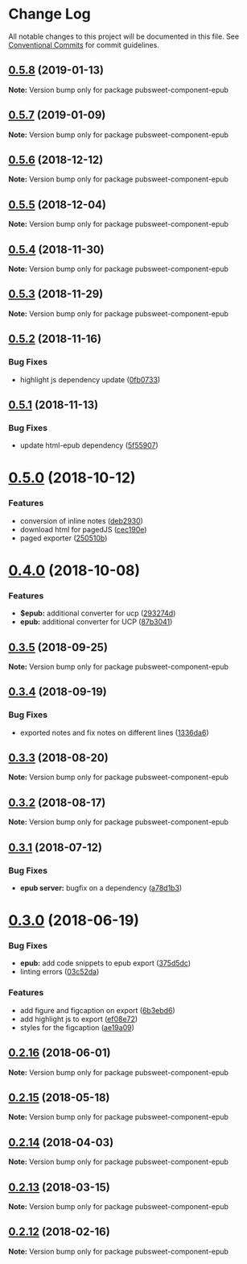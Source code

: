 # Change Log

All notable changes to this project will be documented in this file.
See [Conventional Commits](https://conventionalcommits.org) for commit guidelines.

## [0.5.8](https://gitlab.coko.foundation/pubsweet/pubsweet/compare/pubsweet-component-epub@0.5.7...pubsweet-component-epub@0.5.8) (2019-01-13)

**Note:** Version bump only for package pubsweet-component-epub





## [0.5.7](https://gitlab.coko.foundation/pubsweet/pubsweet/compare/pubsweet-component-epub@0.5.6...pubsweet-component-epub@0.5.7) (2019-01-09)

**Note:** Version bump only for package pubsweet-component-epub





## [0.5.6](https://gitlab.coko.foundation/pubsweet/pubsweet/compare/pubsweet-component-epub@0.5.5...pubsweet-component-epub@0.5.6) (2018-12-12)

**Note:** Version bump only for package pubsweet-component-epub





## [0.5.5](https://gitlab.coko.foundation/pubsweet/pubsweet/compare/pubsweet-component-epub@0.5.4...pubsweet-component-epub@0.5.5) (2018-12-04)

**Note:** Version bump only for package pubsweet-component-epub





## [0.5.4](https://gitlab.coko.foundation/pubsweet/pubsweet/compare/pubsweet-component-epub@0.5.3...pubsweet-component-epub@0.5.4) (2018-11-30)

**Note:** Version bump only for package pubsweet-component-epub





## [0.5.3](https://gitlab.coko.foundation/pubsweet/pubsweet/compare/pubsweet-component-epub@0.5.2...pubsweet-component-epub@0.5.3) (2018-11-29)

**Note:** Version bump only for package pubsweet-component-epub





<a name="0.5.2"></a>
## [0.5.2](https://gitlab.coko.foundation/pubsweet/pubsweet/compare/pubsweet-component-epub@0.5.1...pubsweet-component-epub@0.5.2) (2018-11-16)


### Bug Fixes

* highlight js dependency update ([0fb0733](https://gitlab.coko.foundation/pubsweet/pubsweet/commit/0fb0733))




<a name="0.5.1"></a>
## [0.5.1](https://gitlab.coko.foundation/pubsweet/pubsweet/compare/pubsweet-component-epub@0.5.0...pubsweet-component-epub@0.5.1) (2018-11-13)


### Bug Fixes

* update html-epub dependency ([5f55907](https://gitlab.coko.foundation/pubsweet/pubsweet/commit/5f55907))




<a name="0.5.0"></a>
# [0.5.0](https://gitlab.coko.foundation/pubsweet/pubsweet/compare/pubsweet-component-epub@0.4.0...pubsweet-component-epub@0.5.0) (2018-10-12)


### Features

* conversion of inline notes ([deb2930](https://gitlab.coko.foundation/pubsweet/pubsweet/commit/deb2930))
* download html for pagedJS ([cec190e](https://gitlab.coko.foundation/pubsweet/pubsweet/commit/cec190e))
* paged exporter ([250510b](https://gitlab.coko.foundation/pubsweet/pubsweet/commit/250510b))




<a name="0.4.0"></a>
# [0.4.0](https://gitlab.coko.foundation/pubsweet/pubsweet/compare/pubsweet-component-epub@0.3.5...pubsweet-component-epub@0.4.0) (2018-10-08)


### Features

* **$epub:** additional converter for ucp ([293274d](https://gitlab.coko.foundation/pubsweet/pubsweet/commit/293274d))
* **epub:** additional converter for UCP ([87b3041](https://gitlab.coko.foundation/pubsweet/pubsweet/commit/87b3041))




<a name="0.3.5"></a>
## [0.3.5](https://gitlab.coko.foundation/pubsweet/pubsweet/compare/pubsweet-component-epub@0.3.4...pubsweet-component-epub@0.3.5) (2018-09-25)




**Note:** Version bump only for package pubsweet-component-epub

<a name="0.3.4"></a>
## [0.3.4](https://gitlab.coko.foundation/pubsweet/pubsweet/compare/pubsweet-component-epub@0.3.3...pubsweet-component-epub@0.3.4) (2018-09-19)


### Bug Fixes

* exported notes and fix notes on different lines ([1336da6](https://gitlab.coko.foundation/pubsweet/pubsweet/commit/1336da6))




<a name="0.3.3"></a>
## [0.3.3](https://gitlab.coko.foundation/pubsweet/pubsweet/compare/pubsweet-component-epub@0.3.2...pubsweet-component-epub@0.3.3) (2018-08-20)




**Note:** Version bump only for package pubsweet-component-epub

<a name="0.3.2"></a>
## [0.3.2](https://gitlab.coko.foundation/pubsweet/pubsweet/compare/pubsweet-component-epub@0.3.1...pubsweet-component-epub@0.3.2) (2018-08-17)




**Note:** Version bump only for package pubsweet-component-epub

<a name="0.3.1"></a>
## [0.3.1](https://gitlab.coko.foundation/pubsweet/pubsweet/compare/pubsweet-component-epub@0.3.0...pubsweet-component-epub@0.3.1) (2018-07-12)


### Bug Fixes

* **epub server:** bugfix on a dependency ([a78d1b3](https://gitlab.coko.foundation/pubsweet/pubsweet/commit/a78d1b3))




<a name="0.3.0"></a>
# [0.3.0](https://gitlab.coko.foundation/pubsweet/pubsweet/compare/pubsweet-component-epub@0.2.16...pubsweet-component-epub@0.3.0) (2018-06-19)


### Bug Fixes

* **epub:** add code snippets to epub export ([375d5dc](https://gitlab.coko.foundation/pubsweet/pubsweet/commit/375d5dc))
* linting errors ([03c52da](https://gitlab.coko.foundation/pubsweet/pubsweet/commit/03c52da))


### Features

* add figure and figcaption on export ([6b3ebd6](https://gitlab.coko.foundation/pubsweet/pubsweet/commit/6b3ebd6))
* add highlight js to export ([ef08e72](https://gitlab.coko.foundation/pubsweet/pubsweet/commit/ef08e72))
* styles for the figcaption ([ae19a09](https://gitlab.coko.foundation/pubsweet/pubsweet/commit/ae19a09))




<a name="0.2.16"></a>
## [0.2.16](https://gitlab.coko.foundation/pubsweet/pubsweet/compare/pubsweet-component-epub@0.2.15...pubsweet-component-epub@0.2.16) (2018-06-01)




**Note:** Version bump only for package pubsweet-component-epub

<a name="0.2.15"></a>
## [0.2.15](https://gitlab.coko.foundation/pubsweet/pubsweet/compare/pubsweet-component-epub@0.2.14...pubsweet-component-epub@0.2.15) (2018-05-18)




**Note:** Version bump only for package pubsweet-component-epub

<a name="0.2.14"></a>
## [0.2.14](https://gitlab.coko.foundation/pubsweet/pubsweet/compare/pubsweet-component-epub@0.2.13...pubsweet-component-epub@0.2.14) (2018-04-03)




**Note:** Version bump only for package pubsweet-component-epub

<a name="0.2.13"></a>
## [0.2.13](https://gitlab.coko.foundation/pubsweet/pubsweet/compare/pubsweet-component-epub@0.2.12...pubsweet-component-epub@0.2.13) (2018-03-15)




**Note:** Version bump only for package pubsweet-component-epub

<a name="0.2.12"></a>

## [0.2.12](https://gitlab.coko.foundation/pubsweet/pubsweet/compare/pubsweet-component-epub@0.2.11...pubsweet-component-epub@0.2.12) (2018-02-16)

**Note:** Version bump only for package pubsweet-component-epub
